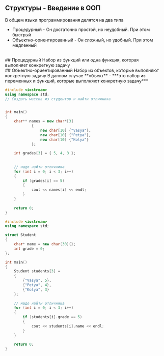 ## Структуры - Введение в ООП
В общем языки программирования делятся на два типа
<br>
* Процедурный - Он достаточно простой, но неудобный. При этом быстрый
* Объектно-ориентированный - Он сложный, но удобный. При этом медленный
<br>
## Процедурный
Набор из функций или одна функция, которая выполняет конкретную задачу
<br>
## Объектно-ориентированный
Набор из объектов, которые выполняют конкретную задачу
В данном случае **объект** - ***это набор из переменных и функций, которые выполняют конкретную задачу***

```c++
#include <iostream>
using namespace std;
// Создать массив из студентов и найти отличника


int main() 
{
    char** names = new char*[3]
            {
                new char[10] {"Vasya"},
                new char[10] {"Petya"},
                new char[10] {"Kolya"}
            };
    
    int grades[3] = { 5, 4, 3 };
        
    
    // надо найти отличника
    for (int i = 0; i < 3; i++)
    {
        if (grades[i] == 5)
        {
            cout << names[i] << endl;
        }
    }
    
    return 0;
}

```

```c++
#include <iostream>
using namespace std;

struct Student
{
    char* name = new char[30]{};
    int grade = 0;
};

int main() 
{
    Student students[3] = 
    {
        {"Vasya", 5},
        {"Petya", 4},
        {"Kolya", 3}
    };
    
    // надо найти отличника
    for (int i = 0; i < 3; i++)
    {
        if (students[i].grade == 5)
        {
            cout << students[i].name << endl;
        }
    }
    
    return 0;
}
```
